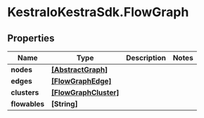 # KestraIoKestraSdk.FlowGraph

## Properties

Name | Type | Description | Notes
------------ | ------------- | ------------- | -------------
**nodes** | [**[AbstractGraph]**](AbstractGraph.md) |  | 
**edges** | [**[FlowGraphEdge]**](FlowGraphEdge.md) |  | 
**clusters** | [**[FlowGraphCluster]**](FlowGraphCluster.md) |  | 
**flowables** | **[String]** |  | 


